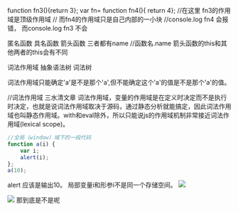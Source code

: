 function fn3(){return 3};
var fn= function fn4(){ return 4};
 //在这里 fn3的作用域是顶级作用域
// 而fn4的作用域只是自己内部的一小块
//console.log fn4 会报错，
而console.log fn3 不会

匿名函数 具名函数 箭头函数 
 三者都有name   //函数名.name
 箭头函数的this和其他两者的this会有不同


词法作用域
   抽象语法树  词法树

词法作用域只能确定'a'是不是那个'a',但不能确定这个'a'的值是不是那个'a'的值。

//词法作用域  三水清文章
词法作用域，变量的作用域是在定义时决定而不是执行时决定，也就是说词法作用域取决于源码，通过静态分析就能搞定，因此词法作用域也叫静态作用域。with和eval除外，所以只能说js的作用域机制非常接近词法作用域(lexical scope)。

```javascript
//全局（window）域下的一段代码
function a(i) {
    var i;
    alert(i);
};
a(10);
```
alert 应该是输出10。
局部变量i和形参i不是同一个存储空间。
![](https://i.loli.net/2020/04/04/pImyBaTKVOtGi47.png)

![](https://i.loli.net/2020/04/04/GB3j8UxFVvtYJmC.png)
那到底是不是呢
